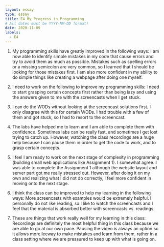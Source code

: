 ```yaml
---
layout: essay
type: essay
title: E4 My Progress in Programming
# All dates must be YYYY-MM-DD format!
date: 2020-11-09
labels:
  - E4
---
```


1) My programming skills have greatly improved in the following ways:
I am now able to identify simple mistakes in my code that cause errors and try to avoid them as much as possible. Mistakes such as spelling errors or a missing semicolon are very common, so I learned that I should be looking for those mistakes first. I am also more confident in my ability to do simple things like creating a webpage after doing one myself.

2) I need to work on the following to improve my programming skills:
I need to start grasping certain concepts first rather than being lazy and using the answers given to me with the screencasts when I get stuck. 

3) I can do the WODs without looking at the screencast solutions first.
I only disagree with this for certain WODs. I had trouble with a few of them and got stuck, so I had to resort to the screencast.

4) The labs have helped me to learn and I am able to complete them with confidence.
Sometimes labs can be really fast, and sometimes I get lost trying to catch up. However, watching the class recordings are a huge help because I can pause them in order to get the code to work, and to grasp certain concepts. 

5) I feel I am ready to work on the next stage of complexity in programming (building small web applications like Assignment 1).
I somewhat agree. I was able to complete the Assignment 1 although the website layout and server part got me really stressed out. However, after doing it on my own and realizing what I did not do correctly, I feel more confident in moving onto the next stage.

6) I think the class can be improved to help my learning in the following ways:
More screencasts with examples would be extremely helpful. I personally do not like reading, so I like to watch the screencasts and I feel that the material is absorbed better with screencasts vs. readings.

7) These are things that work really well for my learning in this class:
Recordings are definitely the most helpful thing in this class because we are able to go at our own pace. Pausing the video is always an option so it allows more leeway to make mistakes and learn from them, rather in a class setting where we are pressured to keep up with what is going on. 

